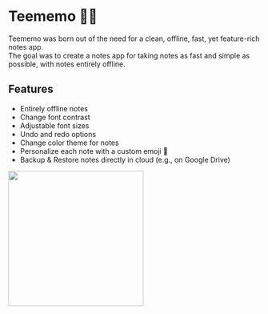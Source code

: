 # Teememo 📝🦉
Teememo was born out of the need for a clean, offline, fast, yet feature-rich notes app.  
The goal was to create a notes app for taking notes as fast and simple as possible, with notes entirely offline.
## Features
- Entirely offline notes
- Change font contrast
- Adjustable font sizes
- Undo and redo options
- Change color theme for notes
- Personalize each note with a custom emoji 🦉
- Backup & Restore notes directly in cloud (e.g., on Google Drive)
<img src="https://user-images.githubusercontent.com/92587825/277521178-29b7e0ef-f81b-4353-be42-5c65f7d4cfbe.png" width="270">
